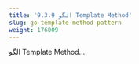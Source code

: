 ```yaml
---
title: '9.3.9 الگو Template Method'
slug: go-template-method-pattern
weight: 176009
---
```

الگو Template Method...